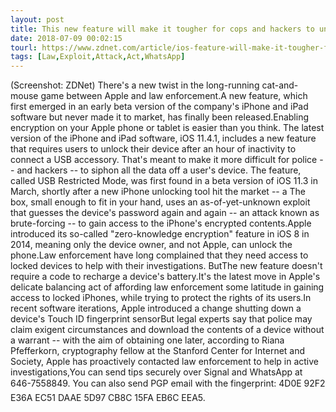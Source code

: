 ```yaml
---
layout: post
title: This new feature will make it tougher for cops and hackers to unlock your iPhone
date: 2018-07-09 00:02:15
tourl: https://www.zdnet.com/article/ios-feature-will-make-it-tougher-for-cops-to-unlock-your-iphone/
tags: [Law,Exploit,Attack,Act,WhatsApp]
---
```

(Screenshot: ZDNet) There's a new twist in the long-running cat-and-mouse game between Apple and law enforcement.A new feature, which first emerged in an early beta version of the company's iPhone and iPad software but never made it to market, has finally been released.Enabling encryption on your Apple phone or tablet is easier than you think. The latest version of the iPhone and iPad software, iOS 11.4.1, includes a new feature that requires users to unlock their device after an hour of inactivity to connect a USB accessory. That's meant to make it more difficult for police -- and hackers -- to siphon all the data off a user's device. The feature, called USB Restricted Mode, was first found in a beta version of iOS 11.3 in March, shortly after a new iPhone unlocking tool hit the market -- a The box, small enough to fit in your hand, uses an as-of-yet-unknown exploit that guesses the device's password again and again -- an attack known as brute-forcing -- to gain access to the iPhone's encrypted contents.Apple introduced its so-called "zero-knowledge encryption" feature in iOS 8 in 2014, meaning only the device owner, and not Apple, can unlock the phone.Law enforcement have long complained that they need access to locked devices to help with their investigations. ButThe new feature doesn't require a code to recharge a device's battery.It's the latest move in Apple's delicate balancing act of affording law enforcement some latitude in gaining access to locked iPhones, while trying to protect the rights of its users.In recent software iterations, Apple introduced a change shutting down a device's Touch ID fingerprint sensorBut legal experts say that police may claim exigent circumstances and download the contents of a device without a warrant -- with the aim of obtaining one later, according to Riana Pfefferkorn, cryptography fellow at the Stanford Center for Internet and Society, Apple has proactively contacted law enforcement to help in active investigations,You can send tips securely over Signal and WhatsApp at 646-7558849. You can also send PGP email with the fingerprint: 4D0E 92F2 E36A EC51 DAAE 5D97 CB8C 15FA EB6C EEA5.